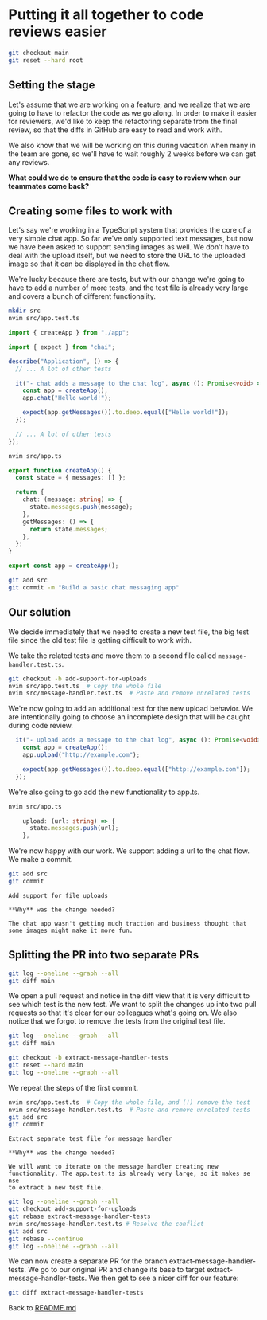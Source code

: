 # Putting it all together to code reviews easier

```sh
git checkout main
git reset --hard root
```

## Setting the stage

Let's assume that we are working on a feature, and we realize that we are going
to have to refactor the code as we go along. In order to make it easier for
reviewers, we'd like to keep the refactoring separate from the final review, so
that the diffs in GitHub are easy to read and work with.

We also know that we will be working on this during vacation when many in the
team are gone, so we'll have to wait roughly 2 weeks before we can get any
reviews.

**What could we do to ensure that the code is easy to review when our teammates
come back?**

## Creating some files to work with

Let's say we're working in a TypeScript system that provides the core of a very
simple chat app. So far we've only supported text messages, but now we have been
asked to support sending images as well. We don't have to deal with the upload
itself, but we need to store the URL to the uploaded image so that it can be
displayed in the chat flow. 

We're lucky because there are tests, but with our change we're going to have to
add a number of more tests, and the test file is already very large and covers
a bunch of different functionality.

```sh
mkdir src
nvim src/app.test.ts
```

```typescript
import { createApp } from "./app";

import { expect } from "chai";

describe("Application", () => {
  // ... A lot of other tests

  it("- chat adds a message to the chat log", async (): Promise<void> => {
    const app = createApp();
    app.chat("Hello world!");

    expect(app.getMessages()).to.deep.equal(["Hello world!"]);
  });

  // ... A lot of other tests
});
```

```sh
nvim src/app.ts
```

```typescript
export function createApp() {
  const state = { messages: [] };

  return {
    chat: (message: string) => {
      state.messages.push(message);
    },
    getMessages: () => {
      return state.messages;
    },
  };
}

export const app = createApp();
```

```sh
git add src
git commit -m "Build a basic chat messaging app"
```

## Our solution

We decide immediately that we need to create a new test file, the big test file
since the old test file is getting difficult to work with.

We take the related tests and move them to a second file called
`message-handler.test.ts`.

```sh
git checkout -b add-support-for-uploads
nvim src/app.test.ts  # Copy the whole file
nvim src/message-handler.test.ts  # Paste and remove unrelated tests
```

We're now going to add an additional test for the new upload behavior. We are
intentionally going to choose an incomplete design that will be caught during
code review.

```typescript
  it("- upload adds a message to the chat log", async (): Promise<void> => {
    const app = createApp();
    app.upload("http://example.com");

    expect(app.getMessages()).to.deep.equal(["http://example.com"]);
  });
```

We're also going to go add the new functionality to app.ts.

```sh
nvim src/app.ts
```

```typescript
    upload: (url: string) => {
      state.messages.push(url);
    },
```

We're now happy with our work. We support adding a url to the chat flow. We make
a commit.

```sh
git add src
git commit
```

```gitcommit
Add support for file uploads

**Why** was the change needed?

The chat app wasn't getting much traction and business thought that some images might make it more fun.
```

## Splitting the PR into two separate PRs

```sh
git log --oneline --graph --all
git diff main
```

We open a pull request and notice in the diff view that it is very difficult to
see which test is the new test. We want to split the changes up into two pull
requests so that it's clear for our colleagues what's going on. We also notice
that we forgot to remove the tests from the original test file.

```sh
git log --oneline --graph --all
git diff main
```

```sh
git checkout -b extract-message-handler-tests
git reset --hard main
git log --oneline --graph --all
```

We repeat the steps of the first commit.

```sh
nvim src/app.test.ts  # Copy the whole file, and (!) remove the test
nvim src/message-handler.test.ts  # Paste and remove unrelated tests
git add src
git commit
```

```gitcommit
Extract separate test file for message handler

**Why** was the change needed?

We will want to iterate on the message handler creating new
functionality. The app.test.ts is already very large, so it makes se
nse
to extract a new test file.
```

```sh
git log --oneline --graph --all
git checkout add-support-for-uploads
git rebase extract-message-handler-tests
nvim src/message-handler.test.ts # Resolve the conflict
git add src
git rebase --continue
git log --oneline --graph --all
```

We can now create a separate PR for the branch extract-message-handler-tests. We
go to our original PR and change its base to target
extract-message-handler-tests. We then get to see a nicer diff for our feature:

```sh
git diff extract-message-handler-tests
```

Back to [README.md](README.md)
